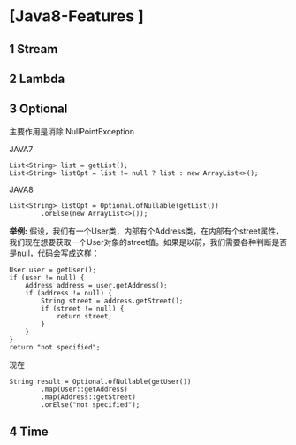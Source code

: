 # [Java8-Features ]

## 1 Stream

## 2 Lambda

## 3 Optional
主要作用是消除 NullPointException

JAVA7
```
List<String> list = getList();
List<String> listOpt = list != null ? list : new ArrayList<>();
```

JAVA8
```
List<String> listOpt = Optional.ofNullable(getList())
        .orElse(new ArrayList<>());
```

**举例:**
假设，我们有一个User类，内部有个Address类，在内部有个street属性，我们现在想要获取一个User对象的street值。如果是以前，我们需要各种判断是否是null，代码会写成这样：
```
User user = getUser();
if (user != null) {
    Address address = user.getAddress();
    if (address != null) {
        String street = address.getStreet();
        if (street != null) {
            return street;
        }
    }
}
return "not specified";
```

现在
```
String result = Optional.ofNullable(getUser())
        .map(User::getAddress)
        .map(Address::getStreet)
        .orElse("not specified");
```

## 4 Time
